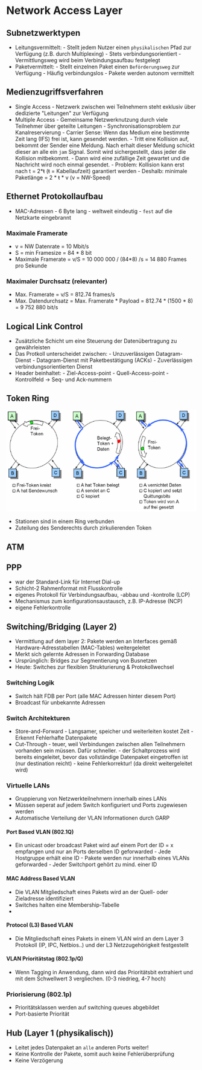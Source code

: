 # Network Access Layer

## Subnetzwerktypen

- Leitungsvermittelt: 
      - Stellt jedem Nutzer einen `physikalischen` Pfad zur Verfügung (z.B. durch Multiplexing)
      - Stets verbindungsorientiert
      - Vermittlungsweg wird beim Verbindungsaufbau festgelegt
- Paketvermittelt:
      - Stellt einzelnen Paket einen `Beförderungsweg` zur Verfügung
      - Häufig verbindungslos
      - Pakete werden autonom vermittelt

## Medienzugriffsverfahren

- Single Access
      - Netzwerk zwischen wei Teilnehmern steht exklusiv über dedizierte "Leitungen" zur Verfügung
- Multiple Access
      - Gemeinsame Netzwerknutzung durch viele Teilnehmer über geteilte Leitungen
      - Synchronisationsproblem zur Kanalreservierung
      - Carrier Sense: Wenn das Medium eine bestimmte Zeit lang (IFS) frei ist, kann gesendet werden.
      - Tritt eine Kollision auf, bekommt der Sender eine Meldung. Nach erhalt dieser Meldung schickt dieser an alle ein `jam` Signal. Somit wird sichergestellt, dass jeder die Kollision mitbekommt.
      - Dann wird eine zufällige Zeit gewartet und die Nachricht wird noch einmal gesendet.
      - Problem: Kollision kann erst nach t = 2*ŧ (ŧ = Kabellaufzeit) garantiert werden
          - Deshalb: minimale Paketlänge = 2 * ŧ * v (v = NW-Speed)

## Ethernet Protokollaufbau
 
- MAC-Adressen
      - 6 Byte lang
      - weltweit eindeutig
      - `fest` auf die Netzkarte eingebrannt

### Maximale Framerate

- v = NW Datenrate = 10 Mbit/s
- S = min Framesize = 84 * 8 bit
- Maximale Framerate = v/S = 10 000 000 / (84*8) /s = 14 880 Frames pro Sekunde

### Maximaler Durchsatz (relevanter)

- Max. Framerate = v/S = 812.74 frames/s
- Max. Datendurchsatz = Max. Framerate * Payload = 812.74 * (1500 * 8) = 9 752 880 bit/s

## Logical Link Control

- Zusätzliche Schicht um eine Steuerung der Datenübertragung zu gewährleisten
- Das Protkoll unterscheidet zwischen:
      - Unzuverlässigen Datagram-Dienst
      - Datagram-Dienst mit Paketbestätigung (ACKs)
      - Zuverlässigen verbindungsorientierten Dienst
- Header beinhaltet:
      - Ziel-Access-point
      - Quell-Access-point
      - Kontrollfeld -> Seq- und Ack-nummern

## Token Ring

![](../../img/Token_Ring.png)

- Stationen sind in einem Ring verbunden
- Zuteilung des Senderechts durch zirkulierenden Token

## ATM

## PPP

- war der Standard-Link für Internet Dial-up
- Schicht-2 Rahmenformat mit Flusskontrolle
- eigenes Protokoll für Verbindungsaufbau, -abbau und -kontrolle (LCP)
- Mechanismus zum konfigurationsaustausch, z.B. IP-Adresse (NCP)
- eigene Fehlerkontrolle

## Switching/Bridging (Layer 2)

- Vermittlung auf dem layer 2: Pakete werden an Interfaces gemäß Hardware-Adresstabellen (MAC-Tables) weitergeleitet
- Merkt sich gelernte Adressen in Forwarding Database
- Ursprünglich: Bridges zur Segmentierung von Busnetzen
- Heute: Switches zur flexiblen Strukturierung & Protokollwechsel

### Switching Logik

- Switch hält FDB per Port (alle MAC Adressen hinter diesem Port)
- Broadcast für unbekannte Adressen

### Switch Architekturen

- Store-and-Forward
        - Langsamer, speicher und weiterleiten kostet Zeit
        - Erkennt Fehlerhafte Datenpakete
- Cut-Through
        - teuer, weil Verbindungen zwischen allen Teilnehmern vorhanden sein müssen. Dafür schneller.
        - der Schaltprozess wird bereits eingeleitet, bevor das vollständige Datenpaket eingetroffen ist (nur destination reicht)
        - keine Fehlerkorrektur! (da direkt weitergeleitet wird)

### Virtuelle LANs

- Gruppierung von Netzwerkteilnehmern innerhalb eines LANs
- Müssen seperat auf jedem Switch konfiguriert und Ports zugewiesen werden
- Automatische Verteilung der VLAN Informationen durch GARP

#### Port Based VLAN (802.1Q)

- Ein unicast oder broadcast Paket wird auf einem Port der ID = x empfangen und nur an Ports derselben ID geforwarded
        - Jede Hostgruppe erhält eine ID
        - Pakete werden nur innerhalb eines VLANs geforwarded
        - Jeder Switchport gehört zu mind. einer ID


#### MAC Address Based VLAN

- Die VLAN Mitgliedschaft eines Pakets wird an der Quell- oder Zieladresse identifiziert
- Switches halten eine Membership-Tabelle
- 
#### Protocol (L3) Based VLAN

- Die Mitgliedschaft eines Pakets in einem VLAN wird an dem Layer 3 Protokoll (IP, IPC, Netbios..) und der L3 Netzzugehörigkeit festgestellt

#### VLAN Prioritätstag (802.1p/Q)

- Wenn Tagging in Anwendung, dann wird das Prioritätsbit extrahiert und mit dem Schwellwert 3 vergliechen. (0-3 niedrieg, 4-7 hoch)

### Priorisierung (802.1p)

- Prioritätsklassen werden auf switching queues abgebildet
- Port-basierte Priorität



## Hub (Layer 1 (physikalisch))

- Leitet jedes Datenpaket an `alle` anderen Ports weiter! 
- Keine Kontrolle der Pakete, somit auch keine Fehlerüberprüfung
- Keine Verzögerung

